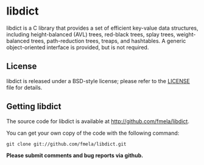 # libdict

libdict is a C library that provides a set of efficient key-value data
structures, including height-balanced (AVL) trees, red-black trees, splay trees,
weight-balanced trees, path-reduction trees, treaps, and hashtables. A generic
object-oriented interface is provided, but is not required.

## License

libdict is released under a BSD-style license; please refer to the [LICENSE](https://github.com/fmela/libdict/blob/master/LICENSE) file for details.

## Getting libdict

The source code for libdict is available at http://github.com/fmela/libdict.

You can get your own copy of the code with the following command:

	git clone git://github.com/fmela/libdict.git

**Please submit comments and bug reports via github.**
